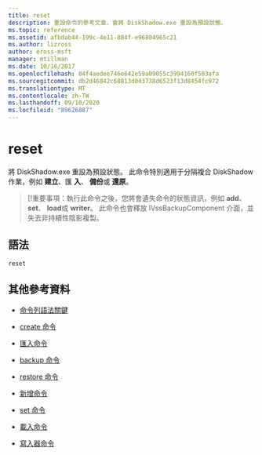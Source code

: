 ```yaml
---
title: reset
description: 重設命令的參考文章，會將 DiskShadow.exe 重設為預設狀態。
ms.topic: reference
ms.assetid: afbdab44-199c-4e11-884f-e96804965c21
ms.author: lizross
author: eross-msft
manager: mtillman
ms.date: 10/16/2017
ms.openlocfilehash: 84f4aedee746e642e59a09055c3994160f503afa
ms.sourcegitcommit: db2d46842c68813d043738d6523f13d8454fc972
ms.translationtype: MT
ms.contentlocale: zh-TW
ms.lasthandoff: 09/10/2020
ms.locfileid: "89626887"
---
```

# <a name="reset"></a>reset

將 DiskShadow.exe 重設為預設狀態。 此命令特別適用于分隔複合 DiskShadow 作業，例如 **建立**、匯 **入**、 **備份**或 **還原**。

> [!重要事項：執行此命令之後，您將會遺失命令的狀態資訊，例如 **add**、 **set**、 **load**或 **writer**。 此命令也會釋放 IVssBackupComponent 介面，並失去非持續性陰影複製。

## <a name="syntax"></a>語法

```
reset
```

## <a name="additional-references"></a>其他參考資料

- [命令列語法關鍵](command-line-syntax-key.md)

- [create 命令](create.md)

- [匯入命令](import_1.md)

- [backup 命令](begin-backup.md)

- [restore 命令](begin-restore.md)

- [新增命令](add.md)

- [set 命令](set_2.md)

- [載入命令](reg-load.md)

- [寫入器命令](writer.md)

